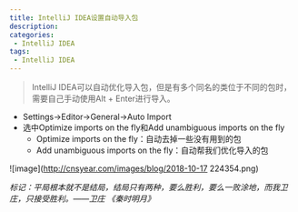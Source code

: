 ```yaml
---
title: IntelliJ IDEA设置自动导入包
description: 
categories:
 - IntelliJ IDEA
tags:
 - IntelliJ IDEA
---
```


> IntelliJ IDEA可以自动优化导入包，但是有多个同名的类位于不同的包时，需要自己手动使用Alt + Enter进行导入。

- Settings→Editor→General→Auto Import
- 选中Optimize imports on the fly和Add unambiguous imports on the fly
	- Optimize imports on the fly：自动去掉一些没有用到的包
	- Add unambiguous imports on the fly：自动帮我们优化导入的包

![image](http://cnsyear.com/images/blog/2018-10-17 224354.png)

*标记：平局根本就不是结局，结局只有两种，要么胜利，要么一败涂地，而我卫庄，只接受胜利。——卫庄 《秦时明月》*